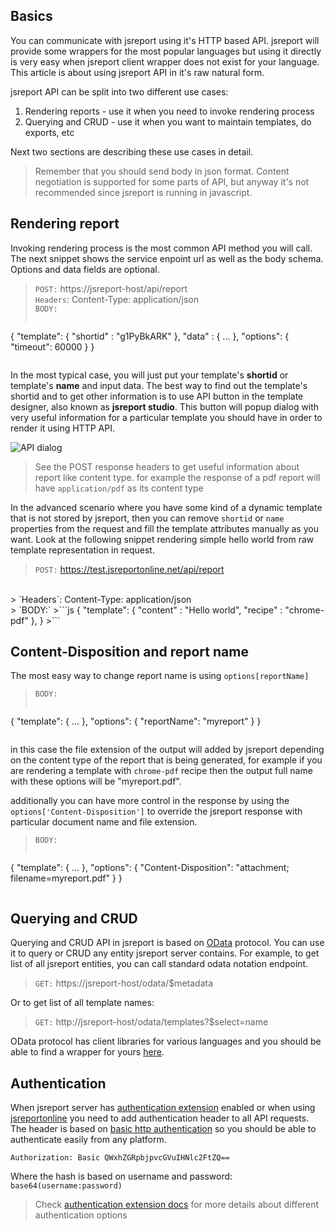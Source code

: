 ## Basics
You can communicate with jsreport using it's HTTP based API. jsreport will provide some wrappers for the most popular languages but using it directly is very easy when jsreport client wrapper does not exist for your language. This article is about using jsreport API in it's raw natural form.

jsreport API can be split into two different use cases:

1. Rendering reports - use it when you need to invoke rendering process
2. Querying and CRUD - use it when you want to maintain templates, do exports, etc

Next two sections are describing these use cases in detail.

>Remember that you should send body in json format. Content negotiation is supported for some parts of API, but anyway it's not recommended since jsreport is running in javascript.

## Rendering report
Invoking rendering process is the most common API method you will call. The next snippet shows the service enpoint url as well as the body schema. Options and data fields are optional.

> `POST:` https://jsreport-host/api/report<br/>
> `Headers`: Content-Type: application/json<br/>
> `BODY:`
>```js
   {
      "template": { "shortid" : "g1PyBkARK"  },
      "data" : { ... },
      "options": { "timeout": 60000 }
   }
>```

In the most typical case, you will just put your template's **shortid** or template's **name** and input data. The best way to find out the template's shortid and to get other information is to use API button in the template designer, also known as **jsreport studio**. This button will popup dialog with very useful information for a particular template you should have in order to render it using HTTP API.

![API dialog](https://jsreport.net/screenshots/API.png?v=2)


> See the POST response headers to get useful information about report like content type. for example the response of a pdf report will have `application/pdf` as its content type

In the advanced scenario where you have some kind of a dynamic template that is not stored by jsreport, then you can remove `shortid` or `name` properties from the request and fill the template attributes manually as you want. Look at the following snippet rendering simple hello world from raw template representation in request.

> `POST:` https://test.jsreportonline.net/api/report
<br/>
> `Headers`: Content-Type: application/json
<br/>
> `BODY:`
>```js
   {
      "template": { "content" : "Hello world", "recipe" : "chrome-pdf" },
   }
>```

## Content-Disposition and report name

The most easy way to change report name is using `options[reportName]`

> `BODY:`
>```js
   {
      "template": { ... },
      "options": { "reportName": "myreport" }
   }
>```

in this case the file extension of the output will added by jsreport depending on the content type of the report that is being generated, for example if you are rendering a template with `chrome-pdf` recipe then the output full name with these options will be "myreport.pdf".

additionally you can have more control in the response by using the `options['Content-Disposition']` to override the jsreport response with particular document name and file extension.

> `BODY:`
>```js
   {
      "template": { ... },
      "options": {  "Content-Disposition": "attachment; filename=myreport.pdf" }
   }
>```

## Querying and CRUD

Querying and CRUD API in jsreport is based on [OData](http://www.odata.org) protocol. You can use it to query or CRUD any entity jsreport server contains. For example, to get list of all jsreport entities, you can call standard odata notation endpoint.

> `GET:` https://jsreport-host/odata/$metadata

Or to get list of all template names:

> `GET:` http://jsreport-host/odata/templates?$select=name

OData protocol has client libraries for various languages and you should be able to find a wrapper for yours [here](http://www.odata.org/libraries).

## Authentication

When jsreport server has [authentication extension](/learn/authentication) enabled or when using [jsreportonline](/online) you need to add authentication header to all API requests. The header is based on [basic http authentication](http://en.wikipedia.org/wiki/Basic_access_authentication) so you should be able to authenticate easily from any platform.

`Authorization: Basic QWxhZGRpbjpvcGVuIHNlc2FtZQ==`

Where the hash is based on username and password:  
`base64(username:password)`

>Check [authentication extension docs](/learn/authentication) for more details about different authentication options
